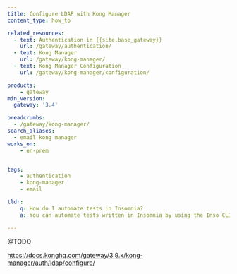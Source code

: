 ```yaml
---
title: Configure LDAP with Kong Manager
content_type: how_to

related_resources:
  - text: Authentication in {{site.base_gateway}}
    url: /gateway/authentication/
  - text: Kong Manager
    url: /gateway/kong-manager/
  - text: Kong Manager Configuration
    url: /gateway/kong-manager/configuration/

products:
    - gateway
min_version:
  gateway: '3.4'

breadcrumbs:
  - /gateway/kong-manager/
search_aliases:
  - email kong manager
works_on:
    - on-prem


tags:
    - authentication
    - kong-manager
    - email

tldr:
    q: How do I automate tests in Insomnia?
    a: You can automate tests written in Insomnia by using the Inso CLI with the `inso run test "document name" --env "environment name"` command.

---
```


@TODO


https://docs.konghq.com/gateway/3.9.x/kong-manager/auth/ldap/configure/